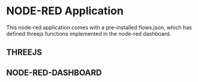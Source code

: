 # NODE-RED Application

This node-red application comes with a pre-installed flows.json, 
which has defined threejs functions implemented in the node-red dashboard.

## THREEJS

## NODE-RED-DASHBOARD
